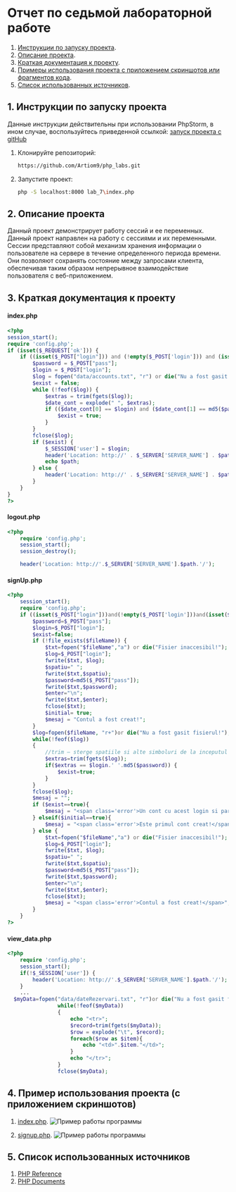# Отчет по седьмой лабораторной работе

1. [Инструкции по запуску проекта](#1-инструкции-по-запуску-проекта).
2. [Описание проекта](#2-описание-проекта).
3. [Краткая документация к проекту](#3-краткая-документация-к-проекту).
4. [Примеры использования проекта с приложением скриншотов или фрагментов кода](#4-пример-использования-проекта-с-приложением-скриншотов).
5. [Список использованных источников](#5-список-использованных-источников).

## 1. Инструкции по запуску проекта

Данные инструкции действительны при использовании PhpStorm, в ином случае, воспользуйтесь приведенной ссылкой:
[запуск проекта с gitHub](https://www.youtube.com/watch?v=6N6JFynR0gM)

1. Клонируйте репозиторий:
   ```bash
   https://github.com/Artiom9/php_labs.git
2. Запустите проект:
   <!-- Если у вас есть веб-сервер (например, Apache или Nginx), настройте его так, чтобы корневой каталог указывал на
   каталог вашего проекта.  
   Если у вас нет веб-сервера, вы можете использовать встроенный сервер PHP для тестирования: -->
   ```bash 
   php -S localhost:8000 lab_7\index.php

## 2. Описание проекта

Данный проект демонстрирует работу сессий и ее переменных.
Данный проект направлен на работу с сессиями и их переменными. Сессии представляют собой механизм хранения информации о пользователе на сервере в течение определенного
периода времени. Они позволяют сохранять состояние между запросами клиента, обеспечивая таким образом непрерывное
взаимодействие пользователя с веб-приложением.

## 3. Краткая документация к проекту

#### index.php

```php
<?php
session_start();
require 'config.php';
if (isset($_REQUEST['ok'])) {
    if ((isset($_POST["login"])) and (!empty($_POST['login'])) and (isset($_POST["pass"])) and (!empty($_POST['pass']))) {
        $password = $_POST["pass"];
        $login = $_POST["login"];
        $log = fopen("data/accounts.txt", "r") or die("Nu a fost gasit fisierul!");
        $exist = false;
        while (!feof($log)) {
            $extras = trim(fgets($log));
            $date_cont = explode(" ", $extras);
            if (($date_cont[0] == $login) and ($date_cont[1] == md5($password))) {
                $exist = true;
            }
        }
        fclose($log);
        if ($exist) {
            $_SESSION['user'] = $login;
            header('Location: http://' . $_SERVER['SERVER_NAME'] . $path . '/view_data.php');
            echo $path;
        } else {
            header('Location: http://' . $_SERVER['SERVER_NAME'] . $path . '/');
        }
    }
}
?>

```

#### logout.php

```php
<?php
    require 'config.php';
    session_start();
    session_destroy();

    header('Location: http://'.$_SERVER['SERVER_NAME'].$path.'/');
```

#### signUp.php

```php
<?php
	session_start(); 
	require 'config.php';
	if ((isset($_POST["login"]))and(!empty($_POST['login']))and(isset($_POST["pass"]))and(!empty($_POST['pass']))) {
		$password=$_POST["pass"];
		$login=$_POST["login"];
		$exist=false;
		if (!file_exists($fileName)) {
			$txt=fopen("$fileName","a") or die("Fisier inaccesibil!");
			$log=$_POST["login"];
			fwrite($txt, $log);
			$spatiu=" ";
			fwrite($txt,$spatiu);
			$password=md5($_POST["pass"]);
			fwrite($txt,$password);
			$enter="\n";
			fwrite($txt,$enter);
			fclose($txt);
			$initial= true;
			$mesaj = "Contul a fost creat!";
		}
		$log=fopen($fileName, "r+")or die("Nu a fost gasit fisierul!");
		while(!feof($log))
		{
			//trim — sterge spatiile si alte simboluri de la inceputul si sfarsitul sirului
			$extras=trim(fgets($log));
			if($extras == $login.' '.md5($password)) {
				$exist=true;
			}
		}
		fclose($log);
		$mesaj = "";
		if ($exist==true){
			$mesaj = "<span class='error'>Un cont cu acest login si parola deja exista!!!<br />Introdu alte date pentru inregistrare!</span>";
		} elseif($initial==true){
			$mesaj = "<span class='error'>Este primul cont creat!</span>";
		} else {
			$txt=fopen("$fileName","a") or die("Fisier inaccesibil!");
			$log=$_POST["login"];
			fwrite($txt, $log);
			$spatiu=" ";
			fwrite($txt,$spatiu);
			$password=md5($_POST["pass"]);
			fwrite($txt,$password);
			$enter="\n";
			fwrite($txt,$enter);
			fclose($txt);
			$mesaj = "<span class='error'>Contul a fost creat!</span>";
		}
	}
?>
```

#### view_data.php

```php
<?php 
    require 'config.php';
    session_start(); 
    if(!$_SESSION['user']) { 
        header('Location: http://'.$_SERVER['SERVER_NAME'].$path.'/');
    }   
    ...
  $myData=fopen("data/dateRezervari.txt", "r")or die("Nu a fost gasit fisierul!");
                while(!feof($myData))
                {
                    echo "<tr>";
                    $record=trim(fgets($myData));
                    $row = explode("\t", $record);
                    foreach($row as $item){
                        echo "<td>".$item."</td>";
                    }
                    echo "</tr>";
                }
                fclose($myData);
````


## 4. Пример использования проекта (с приложением скриншотов)

1. [index.php](#indexphp).
   ![Пример работы программы](admin/images/img.png)

2. [signup.php](#signupphp).
   ![Пример работы программы](admin/images/img_1.png)


## 5. Список использованных источников

1. [PHP Reference](https://www.w3schools.com/php/php_ref_overview.asp)
2. [PHP Documents](https://yaaver.com/php-help/)